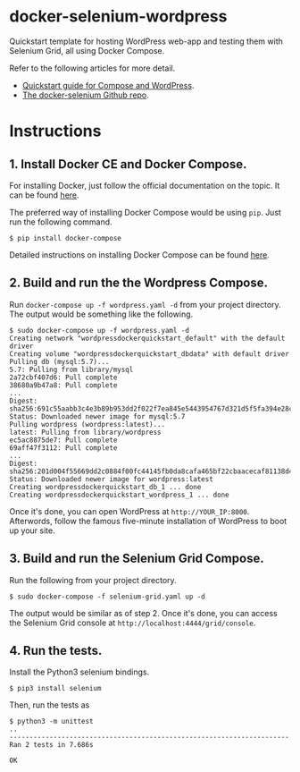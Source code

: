 # docker-selenium-wordpress
Quickstart template for hosting WordPress web-app and testing them with Selenium Grid, all using Docker Compose.

Refer to the following articles for more detail.
- [Quickstart guide for Compose and WordPress](https://docs.docker.com/compose/wordpress/).
- [The docker-selenium Github repo](https://github.com/SeleniumHQ/docker-selenium).

# Instructions

## 1. Install Docker CE and Docker Compose.

For installing Docker, just follow the official documentation on the topic. It can be found [here](https://docs.docker.com/install/).

The preferred way of installing Docker Compose would be using `pip`. Just run the following command.
```console
$ pip install docker-compose
```

Detailed instructions on installing Docker Compose can be found [here](https://docs.docker.com/compose/install/).

## 2. Build and run the the Wordpress Compose.

Run `docker-compose up -f wordpress.yaml -d` from your project directory. The output would be something like the following.

```console
$ sudo docker-compose up -f wordpress.yaml -d
Creating network "wordpressdockerquickstart_default" with the default driver
Creating volume "wordpressdockerquickstart_dbdata" with default driver
Pulling db (mysql:5.7)...
5.7: Pulling from library/mysql
2a72cbf407d6: Pull complete
38680a9b47a8: Pull complete
...
Digest: sha256:691c55aabb3c4e3b89b953dd2f022f7ea845e5443954767d321d5f5fa394e28c
Status: Downloaded newer image for mysql:5.7
Pulling wordpress (wordpress:latest)...
latest: Pulling from library/wordpress
ec5ac8875de7: Pull complete
69aff47f3112: Pull complete
...
Digest: sha256:201d004f55669dd2c0884f00fc44145fb0da8cafa465bf22cbaacecaf81138d4
Status: Downloaded newer image for wordpress:latest
Creating wordpressdockerquickstart_db_1 ... done
Creating wordpressdockerquickstart_wordpress_1 ... done
```

Once it's done, you can open WordPress at `http://YOUR_IP:8000`. Afterwords, follow the famous five-minute installation of WordPress to boot up your site.

## 3. Build and run the Selenium Grid Compose.

Run the following from your project directory. 
```console
$ sudo docker-compose -f selenium-grid.yaml up -d
```

The output would be similar as of step 2. Once it's done, you can access the Selenium Grid console at `http://localhost:4444/grid/console`.

## 4. Run the tests.

Install the Python3 selenium bindings.
```console
$ pip3 install selenium
```

Then, run the tests as
```console
$ python3 -m unittest
..
----------------------------------------------------------------------
Ran 2 tests in 7.686s

OK
```
